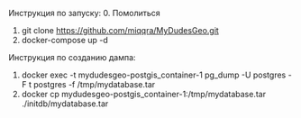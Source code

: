Инструкция по запуску:
 0. Помолиться
1. git clone https://github.com/miqqra/MyDudesGeo.git
2. docker-compose up -d

Инструкция по созданию дампа:
1. docker exec -t mydudesgeo-postgis_container-1 pg_dump -U postgres -F t postgres -f /tmp/mydatabase.tar
2. docker cp mydudesgeo-postgis_container-1:/tmp/mydatabase.tar ./initdb/mydatabase.tar